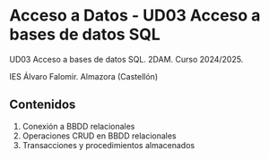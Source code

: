 # Acceso a Datos - UD03 Acceso a bases de datos SQL

UD03 Acceso a bases de datos SQL. 2DAM. Curso 2024/2025. 

IES Álvaro Falomir. Almazora (Castellón)

## Contenidos
1. Conexión a BBDD relacionales
2. Operaciones CRUD en BBDD relacionales
3. Transacciones y procedimientos almacenados